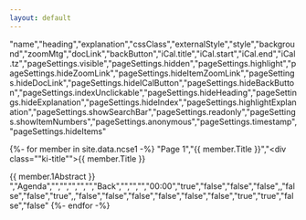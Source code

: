 ```yaml
---
layout: default
---
```

"name","heading","explanation","cssClass","externalStyle","style","background","zoomMtg","docLink","backButton","iCal.title","iCal.start","iCal.end","iCal.tz","pageSettings.visible","pageSettings.hidden","pageSettings.highlight","pageSettings.hideZoomLink","pageSettings.hideItemZoomLink","pageSettings.hideDocLink","pageSettings.hideICalButton","pageSettings.hideBackButton","pageSettings.indexUnclickable","pageSettings.hideHeading","pageSettings.hideExplanation","pageSettings.hideIndex","pageSettings.highlightExplanation","pageSettings.showSearchBar","pageSettings.readonly","pageSettings.showItemNumbers","pageSettings.anonymous","pageSettings.timestamp","pageSettings.hideItems"

{%- for member in site.data.ncse1 -%}
"Page 1","{{ member.Title }}","<div class=""ki-title"">{{ member.Title }}</div><div>{{ member.1Abstract }}</div>","Agenda","","","","","","Back","","","","00:00","true","false","false","false",,"false","false","true",,"false","false","false","false","false","false","true","true","false","false"
{%- endfor -%}